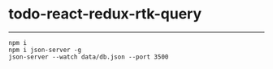 # todo-react-redux-rtk-query
----------------------------
```
npm i
npm i json-server -g
json-server --watch data/db.json --port 3500
```
